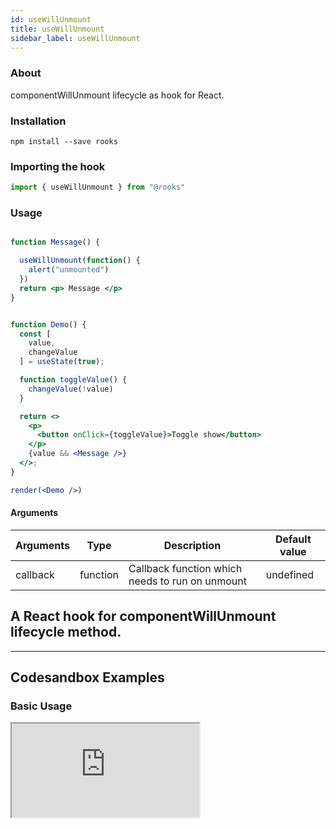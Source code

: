 ```yaml
---
id: useWillUnmount 
title: useWillUnmount 
sidebar_label: useWillUnmount
---
```


### About

componentWillUnmount lifecycle as hook for React.
<br/>

### Installation

    npm install --save rooks

### Importing the hook

```javascript
import { useWillUnmount } from "@rooks"
```

### Usage

```jsx

function Message() {

  useWillUnmount(function() {
    alert("unmounted")
  })
  return <p> Message </p>
}


function Demo() {
  const [
    value,
    changeValue
  ] = useState(true);

  function toggleValue() {
    changeValue(!value)
  }

  return <>
    <p>
      <button onClick={toggleValue}>Toggle show</button>
    </p>
    {value && <Message />}
  </>;
}

render(<Demo />)
```

#### Arguments

| Arguments | Type     | Description                                     | Default value |
| --------- | -------- | ----------------------------------------------- | ------------- |
| callback  | function | Callback function which needs to run on unmount | undefined     |

## A React hook for componentWillUnmount lifecycle method.

---

## Codesandbox Examples

### Basic Usage

<iframe
  src="https://codesandbox.io/embed/usewillunmount-ogk90?fontsize=14&hidenavigation=1&theme=dark"
  style={{ 
    width: "100%", 
    height: 500, border: 0, 
    borderRadius: 4, 
    overflow: "hidden"
  }} 
  title="useWillUnmount"
  allow="accelerometer; ambient-light-sensor; camera; encrypted-media; geolocation; gyroscope; hid; microphone; midi;
  payment; usb; vr; xr-spatial-tracking"
  sandbox="allow-forms allow-modals allow-popups allow-presentation allow-same-origin allow-scripts"
/>

## Join Bhargav's discord server

You can click on the floating discord icon at the bottom right of the screen and talk to us in our server.

